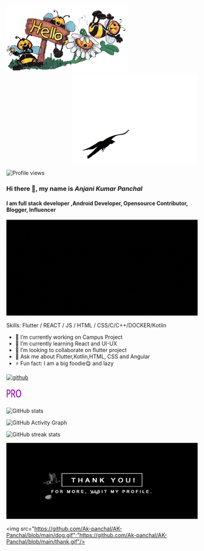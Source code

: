 <div align="left">

<img src="https://github.com/Ak-panchal/AK-Panchal/blob/main/hylo.gif" alt="Welcome!" />

</div>

<div align="right">

<img src="https://github.com/Ak-panchal/AK-Panchal/blob/main/black.gif" alt="Welcome!" />

</div>

![Profile views](https://gpvc.arturio.dev/Ak-panchal) 
### Hi there 👋, my name is ***Anjani Kumar Panchal***
#### I am full stack developer ,Android Developer, Opensource Contributor, Blogger, Influencer

<div align="center">

<img src="https://github.com/Ak-panchal/AK-Panchal/blob/main/COME.gif" alt="Welcome!" />

</div>


Skills: Flutter / REACT / JS / HTML / CSS/C/C++/DOCKER/Kotlin

- 🔭 I’m currently working on Campus Project 
- 🌱 I’m currently learning React and UI-UX 
- 👯 I’m looking to collaborate on flutter project 
- 💬 Ask me about Flutter,Kotlin,HTML, CSS and Angular  
- ⚡ Fun fact: I am a big foodie😋 and lazy 


[<img src='https://cdn.jsdelivr.net/npm/simple-icons@3.0.1/icons/github.svg' alt='github' height='40'>](https://github.com/Ak-panchal)  

<a href='https://github.com/pricing'><img src='https://raw.githubusercontent.com/acervenky/animated-github-badges/master/assets/pro.gif' width='40' height='40'></a> 

![GitHub stats](https://github-readme-stats.vercel.app/api?username=Ak-panchal&show_icons=true)  

![GitHub Activity Graph](https://activity-graph.herokuapp.com/graph?username=Ak-panchal)  

![GitHub streak stats](https://github-readme-streak-stats.herokuapp.com/?user=Ak-panchal)   

<div align="center">

<img src="https://github.com/Ak-panchal/AK-Panchal/blob/main/thank.gif" width="1000" height="200" />

</div>

<div align="left">

<img src="https://github.com/Ak-panchal/AK-Panchal/blob/main/dog.gif";"https://github.com/Ak-panchal/AK-Panchal/blob/main/thank.gif"/>
  
</div>
